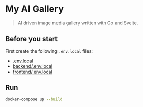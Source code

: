 # My AI Gallery

> AI driven image media gallery written with Go and Svelte.

## Before you start

First create the following `.env.local` files:

- [.env.local](./.env.local)
- [backend/.env.local](./backend/.env.local)
- [frontend/.env.local](./frontend/.env.local)

## Run

```bash
docker-compose up --build
```
